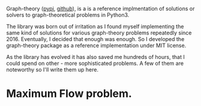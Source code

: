 Graph-theory ([pypi](https://pypi.org/project/graph-theory/), 
[github](https://github.com/root-11/graph-theory)), is a
is a reference implmentation of solutions or solvers to graph-theoretical 
problems in Python3.

The library was born out of irritation as I found myself implementing the 
same kind of solutions for various graph-theory problems repeatedly since 
2016. Eventually, I decided that enough was enough. 
So I developed the graph-theory package as a reference implementation 
under MIT license.

As the library has evolved it has also saved me hundreds of hours, that I
could spend on other - more sophisticated problems. A few of them are 
noteworthy so I'll write them up here.

# Maximum Flow problem.




 
